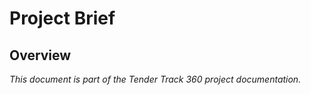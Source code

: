 # Project Brief

## Overview

*This document is part of the Tender Track 360 project documentation.*
